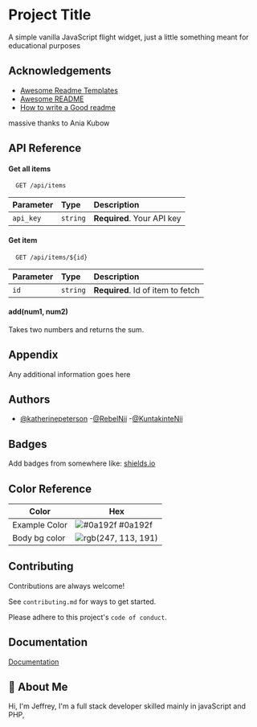 
# Project Title

A simple vanilla JavaScript flight widget, just a little something meant for educational purposes 


## Acknowledgements

 - [Awesome Readme Templates](https://awesomeopensource.com/project/elangosundar/awesome-README-templates)
 - [Awesome README](https://github.com/matiassingers/awesome-readme)
 - [How to write a Good readme](https://bulldogjob.com/news/449-how-to-write-a-good-readme-for-your-github-project)

massive thanks to Ania Kubow
## API Reference

#### Get all items

```http
  GET /api/items
```

| Parameter | Type     | Description                |
| :-------- | :------- | :------------------------- |
| `api_key` | `string` | **Required**. Your API key |

#### Get item

```http
  GET /api/items/${id}
```

| Parameter | Type     | Description                       |
| :-------- | :------- | :-------------------------------- |
| `id`      | `string` | **Required**. Id of item to fetch |

#### add(num1, num2)

Takes two numbers and returns the sum.


## Appendix

Any additional information goes here


## Authors

- [@katherinepeterson](https://www.github.com/octokatherine)
-[@RebelNii](https://github.com/RebelNii)
-[@KuntakinteNii](https://twitter.com/KuntakinteNii)


## Badges

Add badges from somewhere like: [shields.io](https://shields.io/)



## Color Reference

| Color             | Hex                                                                |
| ----------------- | ------------------------------------------------------------------ |
| Example Color | ![#0a192f](https://via.placeholder.com/10/0a192f?text=+) #0a192f |
|Body bg color|![rgb(247, 113, 191)](https://htmlcolors.com/html-color-picker)


## Contributing

Contributions are always welcome!

See `contributing.md` for ways to get started.

Please adhere to this project's `code of conduct`.


## Documentation

[Documentation](https://linktodocumentation)


## 🚀 About Me
Hi, I'm Jeffrey,
I'm a full stack developer skilled mainly in javaScript and PHP,




